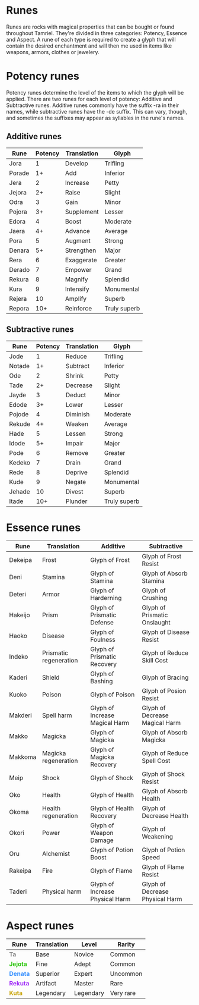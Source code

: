 <!-- @PageTitle: Runes | Items -->

# Runes

Runes are rocks with magical properties that can be bought or found throughout Tamriel. They're divided in three categories: Potency, Essence and Aspect. A rune of each type is required to create a glyph that will contain the desired enchantment and will then me used in items like weapons, armors, clothes or jewelery.

# Potency runes
Potency runes determine the level of the items to which the glyph will be applied. There are two runes for each level of potency: Additive and Subtractive runes. Additive runes commonly have the suffix -ra in their names, while subtractive runes have the -de suffix. This can vary, though, and sometimes the suffixes may appear as syllables in the rune's names.

## Additive runes
|Rune|Potency|Translation|Glyph|
|---|---|---|---|
|Jora|1|Develop|Trifling|
|Porade|1+|Add|Inferior|
|Jera|2|Increase|Petty|
|Jejora|2+|Raise|Slight|
|Odra|3|Gain|Minor|
|Pojora|3+|Supplement|Lesser|
|Edora|4|Boost|Moderate|
|Jaera|4+|Advance|Average|
|Pora|5|Augment|Strong|
|Denara|5+|Strengthen|Major|
|Rera|6|Exaggerate|Greater|
|Derado|7|Empower|Grand|
|Rekura|8|Magnify|Splendid|
|Kura|9|Intensify|Monumental|
|Rejera|10|Amplify|Superb|
|Repora|10+|Reinforce|Truly superb|

## Subtractive runes
|Rune|Potency|Translation|Glyph|
|---|---|---|---|
|Jode|1|Reduce|Trifling|
|Notade|1+|Subtract|Inferior|
|Ode|2|Shrink|Petty|
|Tade|2+|Decrease|Slight|
|Jayde|3|Deduct|Minor|
|Edode|3+|Lower|Lesser|
|Pojode|4|Diminish|Moderate|
|Rekude|4+|Weaken|Average|
|Hade|5|Lessen|Strong|
|Idode|5+|Impair|Major|
|Pode|6|Remove|Greater|
|Kedeko|7|Drain|Grand|
|Rede|8|Deprive|Splendid|
|Kude|9|Negate|Monumental|
|Jehade|10|Divest|Superb|
|Itade|10+|Plunder|Truly superb|

# Essence runes
|Rune|Translation|Additive|Subtractive|
|---|---|---|---|
|Dekeipa|Frost|Glyph of Frost|Glyph of Frost Resist
|Deni|Stamina|Glyph of Stamina|Glyph of Absorb Stamina
|Deteri|Armor|Glyph of Harderning|Glyph of Crushing|
|Hakeijo|Prism|Glyph of Prismatic Defense|Glyph of Prismatic Onslaught|
|Haoko|Disease|Glyph of Foulness|Glyph of Disease Resist|
|Indeko|Prismatic regeneration|Glyph of Prismatic Recovery|Glyph of Reduce Skill Cost|
|Kaderi|Shield|Glyph of Bashing|Glyph of Bracing|
|Kuoko|Poison|Glyph of Poison|Glyph of Posion Resist|
|Makderi|Spell harm|Glyph of Increase Magical Harm|Glyph of Decrease Magical Harm|
|Makko|Magicka|Glyph of Magicka|Glyph of Absorb Magicka|
|Makkoma|Magicka regeneration|Glyph of Magicka Recovery|Glyph of Reduce Spell Cost|
|Meip|Shock|Glyph of Shock|Glyph of Shock Resist|
|Oko|Health|Glyph of Health|Glyph of Absorb Health|
|Okoma|Health regeneration|Glyph of Health Recovery|Glyph of Decrease Health|
|Okori|Power|Glyph of Weapon Damage|Glyph of Weakening|
|Oru|Alchemist|Glyph of Potion Boost|Glyph of Potion Speed|
|Rakeipa|Fire|Glyph of Flame|Glyph of Flame Resist|
|Taderi|Physical harm|Glyph of Increase Physical Harm|Glyph of Decrease Physical Harm|

# Aspect runes
|Rune|Translation|Level|Rarity|
|---|---|---|---|
|<font style="font-weight: 700; color: #888 !important;">Ta</font>|Base|Novice|Common|
|<font style="font-weight: 700; color: #2DC50E !important;">Jejota</font>|Fine|Adept|Common|
|<font style="font-weight: 700; color: #3A92FF !important;">Denata</font>|Superior|Expert|Uncommon|
|<font style="font-weight: 700; color: #A02EF7 !important;">Rekuta</font>|Artifact|Master|Rare|
|<font style="font-weight: 700; color: #CCAA1A !important;">Kuta</font>|Legendary|Legendary|Very rare|